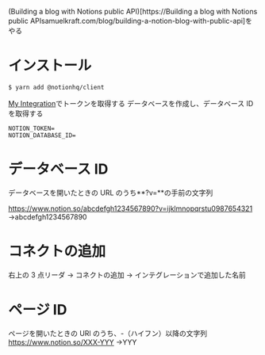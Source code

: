 (Building a blog with Notions public API)[https://Building a blog with Notions public APIsamuelkraft.com/blog/building-a-notion-blog-with-public-api]をやる

# インストール

```bash
$ yarn add @notionhq/client
```

[My Integration](https://www.notion.so/my-integrations)でトークンを取得する
データベースを作成し、データベース ID を取得する

```text[.env.local]
NOTION_TOKEN=
NOTION_DATABASE_ID=
```

# データベース ID

データベースを開いたときの URL のうち**?v=**の手前の文字列

https://www.notion.so/abcdefgh1234567890?v=ijklmnopqrstu0987654321
→abcdefgh1234567890

# コネクトの追加

右上の 3 点リーダ → コネクトの追加 → インテグレーションで追加した名前

# ページ ID

ページを開いたときの URl のうち、-（ハイフン）以降の文字列
https://www.notion.so/XXX-YYY
→YYY

